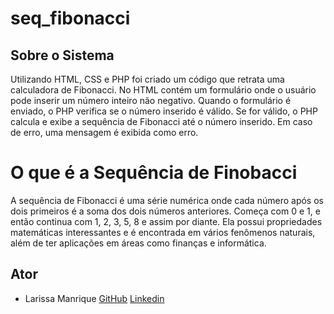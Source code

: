 # seq_fibonacci

## Sobre o Sistema
Utilizando HTML, CSS e PHP  foi criado um código que retrata uma calculadora de Fibonacci. No HTML contém um formulário onde o usuário pode inserir um número inteiro não negativo. Quando o formulário é enviado, o PHP verifica se o número inserido é válido. Se for válido, o PHP calcula e exibe a sequência de Fibonacci até o número inserido. Em caso de erro, uma mensagem é exibida como erro.

# O que é a Sequência de Finobacci
A sequência de Fibonacci é uma série numérica onde cada número após os dois primeiros é a soma dos dois números anteriores. Começa com 0 e 1, e então continua com 1, 2, 3, 5, 8 e assim por diante. Ela possui propriedades matemáticas interessantes e é encontrada em vários fenômenos naturais, além de ter aplicações em áreas como finanças e informática.

## Ator
- Larissa Manrique 
[GitHub](https://github.com/larissassk)
[Linkedin](https://www.linkedin.com/in/larissa-manrique/)
